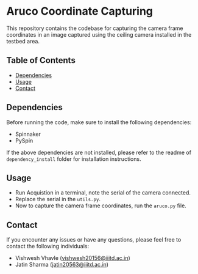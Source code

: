 # Aruco Coordinate Capturing

This repository contains the codebase for capturing the camera frame coordinates in an image captured using the ceiling camera installed in the testbed area.

## Table of Contents
- [Dependencies](#dependencies)
- [Usage](#usage)
- [Contact](#contact)

## Dependencies

Before running the code, make sure to install the following dependencies:
- Spinnaker
- PySpin

If the above dependencies are not installed, please refer to the readme of `dependency_install` folder for installation instructions.

## Usage
- Run Acquistion in a terminal, note the serial of the camera connected.
- Replace the serial in the `utils.py`.
- Now to capture the camera frame coordinates, run the `aruco.py` file.

## Contact

If you encounter any issues or have any questions, please feel free to contact the following individuals:
- Vishwesh Vhavle (vishwesh20156@iiitd.ac.in)
- Jatin Sharma (jatin20563@iiitd.ac.in)
